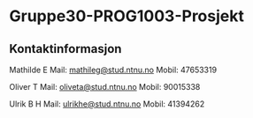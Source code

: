 # Gruppe30-PROG1003-Prosjekt

## Kontaktinformasjon

Mathilde E
Mail: mathileg@stud.ntnu.no
Mobil: 47653319

Oliver T
Mail: oliveta@stud.ntnu.no
Mobil: 90015338

Ulrik B H
Mail: ulrikhe@stud.ntnu.no
Mobil: 41394262
